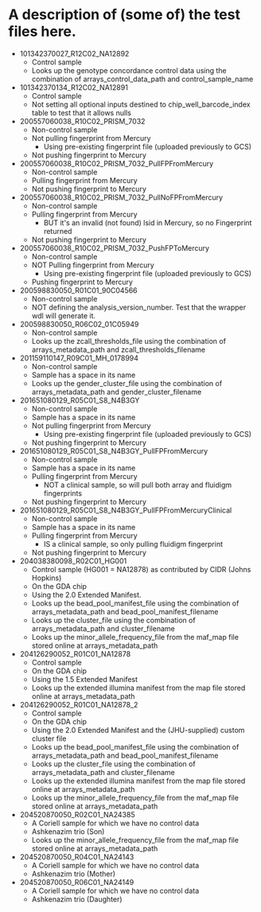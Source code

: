 # A description of (some of) the test files here.
- 101342370027_R12C02_NA12892
    - Control sample
    - Looks up the genotype concordance control data using the combination of arrays_control_data_path and control_sample_name 
- 101342370134_R12C02_NA12891
    - Control sample
    - Not setting all optional inputs destined to chip_well_barcode_index table to test that it allows nulls
- 200557060038_R10C02_PRISM_7032
    - Non-control sample
    - Not pulling fingerprint from Mercury
        - Using pre-existing fingerprint file (uploaded previously to GCS)
    - Not pushing fingerprint to Mercury
- 200557060038_R10C02_PRISM_7032_PullFPFromMercury
    - Non-control sample
    - Pulling fingerprint from Mercury
    - Not pushing fingerprint to Mercury
- 200557060038_R10C02_PRISM_7032_PullNoFPFromMercury
    - Non-control sample
    - Pulling fingerprint from Mercury
        - BUT it's an invalid (not found) lsid in Mercury, so no Fingerprint returned
    - Not pushing fingerprint to Mercury
- 200557060038_R10C02_PRISM_7032_PushFPToMercury
    - Non-control sample
    - NOT Pulling fingerprint from Mercury
        - Using pre-existing fingerprint file (uploaded previously to GCS)
    - Pushing fingerprint to Mercury    
- 200598830050_R01C01_90C04566
    - Non-control sample
    - NOT defining the analysis_version_number.  Test that the wrapper wdl will generate it.
- 200598830050_R06C02_01C05949
    - Non-control sample
    - Looks up the zcall_thresholds_file using the combination of arrays_metadata_path and zcall_thresholds_filename                
- 201159110147_R09C01_MH_0178994
    - Non-control sample
    - Sample has a space in its name
    - Looks up the gender_cluster_file using the combination of arrays_metadata_path and gender_cluster_filename        
- 201651080129_R05C01_S8_N4B3GY
    - Non-control sample
    - Sample has a space in its name
    - Not pulling fingerprint from Mercury
        - Using pre-existing fingerprint file (uploaded previously to GCS)
    - Not pushing fingerprint to Mercury
- 201651080129_R05C01_S8_N4B3GY_PullFPFromMercury
    - Non-control sample
    - Sample has a space in its name
    - Pulling fingerprint from Mercury
        - NOT a clinical sample, so will pull both array and fluidigm fingerprints
    - Not pushing fingerprint to Mercury
- 201651080129_R05C01_S8_N4B3GY_PullFPFromMercuryClinical
    - Non-control sample
    - Sample has a space in its name
    - Pulling fingerprint from Mercury
        - IS a clinical sample, so only pulling fluidigm fingerprint
    - Not pushing fingerprint to Mercury
- 204038380098_R02C01_HG001
    - Control sample (HG001 = NA12878) as contributed by CIDR (Johns Hopkins)
    - On the GDA chip
    - Using the 2.0 Extended Manifest.
    - Looks up the bead_pool_manifest_file using the combination of arrays_metadata_path and bead_pool_manifest_filename
    - Looks up the cluster_file using the combination of arrays_metadata_path and cluster_filename
    - Looks up the minor_allele_frequency_file from the maf_map file stored online at arrays_metadata_path
- 204126290052_R01C01_NA12878
    - Control sample
    - On the GDA chip
    - Using the 1.5 Extended Manifest
    - Looks up the extended illumina manifest from the map file stored online at arrays_metadata_path
- 204126290052_R01C01_NA12878_2
    - Control sample
    - On the GDA chip
    - Using the 2.0 Extended Manifest and the (JHU-supplied) custom cluster file
    - Looks up the bead_pool_manifest_file using the combination of arrays_metadata_path and bead_pool_manifest_filename
    - Looks up the cluster_file using the combination of arrays_metadata_path and cluster_filename
    - Looks up the extended illumina manifest from the map file stored online at arrays_metadata_path
    - Looks up the minor_allele_frequency_file from the maf_map file stored online at arrays_metadata_path
- 204520870050_R02C01_NA24385
    - A Coriell sample for which we have no control data
    - Ashkenazim trio (Son)
    - Looks up the minor_allele_frequency_file from the maf_map file stored online at arrays_metadata_path
- 204520870050_R04C01_NA24143
    - A Coriell sample for which we have no control data
    - Ashkenazim trio (Mother)
- 204520870050_R06C01_NA24149
    - A Coriell sample for which we have no control data
    - Ashkenazim trio (Daughter)
